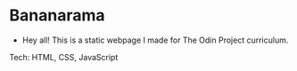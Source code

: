 # Bananarama
- Hey all! This is a static webpage I made for The Odin Project curriculum.

Tech: HTML, CSS, JavaScript
         
